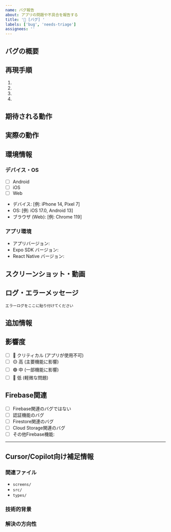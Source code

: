```yaml
---
name: バグ報告
about: アプリの問題や不具合を報告する
title: '🐛 [バグ] '
labels: ['bug', 'needs-triage']
assignees: ''
---
```


## バグの概要

<!-- バグの内容を簡潔に説明してください -->

## 再現手順

<!-- バグを再現するための手順を記載してください -->

1.
2.
3.
4.

## 期待される動作

<!-- 本来期待される動作を説明してください -->

## 実際の動作

<!-- 実際に起こった動作を説明してください -->

## 環境情報

### デバイス・OS

- [ ] Android
- [ ] iOS
- [ ] Web
- デバイス: [例: iPhone 14, Pixel 7]
- OS: [例: iOS 17.0, Android 13]
- ブラウザ (Web): [例: Chrome 119]

### アプリ環境

- アプリバージョン:
- Expo SDK バージョン:
- React Native バージョン:

## スクリーンショット・動画

<!-- バグの状況がわかるスクリーンショットや動画を添付してください -->

## ログ・エラーメッセージ

<!-- エラーログやコンソール出力があれば貼り付けてください -->

```
エラーログをここに貼り付けてください
```

## 追加情報

<!-- その他、バグの理解に役立つ情報があれば記載してください -->

## 影響度

- [ ] 🔴 クリティカル (アプリが使用不可)
- [ ] 🟡 高 (主要機能に影響)
- [ ] 🟢 中 (一部機能に影響)
- [ ] 🔵 低 (軽微な問題)

## Firebase関連

<!-- Firebase機能に関するバグの場合 -->

- [ ] Firebase関連のバグではない
- [ ] 認証機能のバグ
- [ ] Firestore関連のバグ
- [ ] Cloud Storage関連のバグ
- [ ] その他Firebase機能:

---

## Cursor/Copilot向け補足情報

<!-- AI支援ツールが理解しやすいよう、技術的背景を記載してください -->

### 関連ファイル

<!-- バグに関連しそうなファイルパスを記載してください -->

- `screens/`
- `src/`
- `types/`

### 技術的背景

<!-- バグの技術的な背景や推測される原因があれば記載してください -->

### 解決の方向性

<!-- 解決の方向性について考えがあれば記載してください -->
